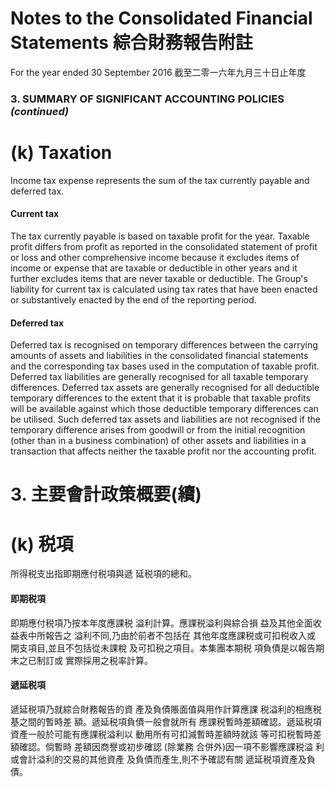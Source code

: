 # Notes to the Consolidated Financial Statements 綜合財務報告附註

For the year ended 30 September 2016 截至二零一六年九月三十日止年度

### 3. SUMMARY OF SIGNIFICANT ACCOUNTING **POLICIES** *(continued)*

# (k) Taxation

Income tax expense represents the sum of the tax currently payable and deferred tax.

#### **Current tax**

The tax currently payable is based on taxable profit for the year. Taxable profit differs from profit as reported in the consolidated statement of profit or loss and other comprehensive income because it excludes items of income or expense that are taxable or deductible in other years and it further excludes items that are never taxable or deductible. The Group's liability for current tax is calculated using tax rates that have been enacted or substantively enacted by the end of the reporting period.

#### Deferred tax

Deferred tax is recognised on temporary differences between the carrying amounts of assets and liabilities in the consolidated financial statements and the corresponding tax bases used in the computation of taxable profit. Deferred tax liabilities are generally recognised for all taxable temporary differences. Deferred tax assets are generally recognised for all deductible temporary differences to the extent that it is probable that taxable profits will be available against which those deductible temporary differences can be utilised. Such deferred tax assets and liabilities are not recognised if the temporary difference arises from goodwill or from the initial recognition (other than in a business combination) of other assets and liabilities in a transaction that affects neither the taxable profit nor the accounting profit.

# 3. 主要會計政策概要(續)

# (k) 税項

所得税支出指即期應付税項與遞 延税項的總和。

#### 即期税項

即期應付税項乃按本年度應課税 溢利計算。應課税溢利與綜合損 益及其他全面收益表中所報告之 溢利不同,乃由於前者不包括在 其他年度應課税或可扣税收入或 開支項目,並且不包括從未課稅 及可扣税之項目。本集團本期税 項負債是以報告期末之已制訂或 實際採用之税率計算。

#### 遞延税項

遞延税項乃就綜合財務報告的資 產及負債賬面值與用作計算應課 税溢利的相應税基之間的暫時差 額。遞延税項負債一般會就所有 應課税暫時差額確認。遞延税項 資產一般於可能有應課税溢利以 動用所有可扣減暫時差額時就該 等可扣税暫時差額確認。倘暫時 差額因商譽或初步確認 (除業務 合併外)因一項不影響應課税溢 利或會計溢利的交易的其他資產 及負債而產生,則不予確認有關 遞延税項資產及負債。